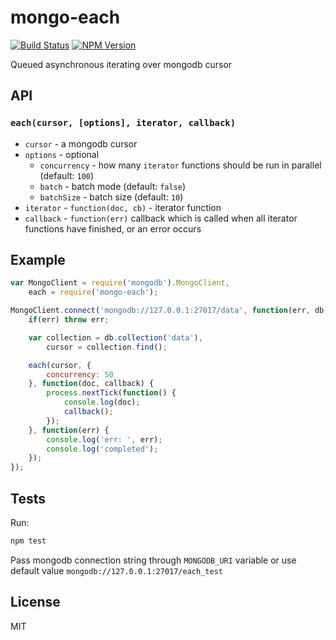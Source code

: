 # mongo-each
[![Build Status](https://travis-ci.org/fleg/mongo-each.svg?branch=master)](https://travis-ci.org/fleg/mongo-each)
[![NPM Version][npm-image]][npm-url]

Queued asynchronous iterating over mongodb cursor

## API

### `each(cursor, [options], iterator, callback)`
* `cursor` - a mongodb cursor
* `options` - optional
	* `concurrency` - how many `iterator` functions should be run in parallel (default: `100`)
	* `batch` - batch mode (default: `false`)
	* `batchSize` - batch size (default: `10`)
* `iterator` - `function(doc, cb)` - iterator function
* `callback` - `function(err)` callback which is called when all iterator functions have finished, or an error occurs


## Example

```JavaScript
var MongoClient = require('mongodb').MongoClient,
	each = require('mongo-each');

MongoClient.connect('mongodb://127.0.0.1:27017/data', function(err, db) {
	if(err) throw err;

	var collection = db.collection('data'),
		cursor = collection.find();

	each(cursor, {
		concurrency: 50
	}, function(doc, callback) {
		process.nextTick(function() {
			console.log(doc);
			callback();
		});
	}, function(err) {
		console.log('err: ', err);
		console.log('completed');
	});
});
```

## Tests
Run:
```sh
npm test
```

Pass mongodb connection string through `MONGODB_URI` variable or use default value `mongodb://127.0.0.1:27017/each_test`

## License

MIT

[npm-image]: https://img.shields.io/npm/v/mongo-each.svg
[npm-url]: https://www.npmjs.com/package/mongo-each
